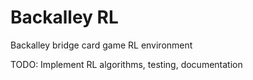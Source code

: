 # Backalley RL

Backalley bridge card game RL environment

TODO: Implement RL algorithms, testing, documentation